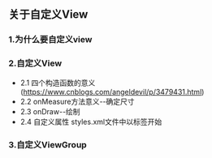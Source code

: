 ## 关于自定义View

### 1.为什么要自定义view

### 2.自定义View
  * 2.1 四个构造函数的意义(https://www.cnblogs.com/angeldevil/p/3479431.html)
  * 2.2 onMeasure方法意义--确定尺寸
  * 2.3 onDraw--绘制
  * 2.4 自定义属性 styles.xml文件中以<declare-styleable>标签开始
  
### 3.自定义ViewGroup
